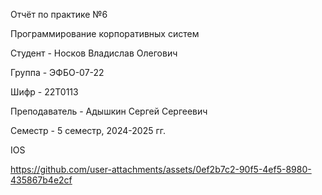 Отчёт по практике №6

Программирование корпоративных систем

Студент - Носков Владислав Олегович

Группа - ЭФБО-07-22

Шифр - 22Т0113

Преподаватель - Адышкин Сергей Сергеевич

Семестр - 5 семестр, 2024-2025 гг.

IOS

https://github.com/user-attachments/assets/0ef2b7c2-90f5-4ef5-8980-435867b4e2cf

